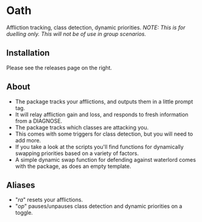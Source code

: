 # Oath
Affliction tracking, class detection, dynamic priorities.
*NOTE: This is for duelling only. This will not be of use in group scenarios.*

## Installation
Please see the releases page on the right. 

## About
 - The package tracks your afflictions, and outputs them in a little prompt tag.
 - It will relay affliction gain and loss, and responds to fresh information from a DIAGNOSE.
 - The package tracks which classes are attacking you.
 - This comes with some triggers for class detection, but you will need to add more.
 - If you take a look at the scripts you'll find functions for dynamically swapping priorities based on a variety of factors. 
 - A simple dynamic swap function for defending against waterlord comes with the package, as does an empty template.

## Aliases
 - "*ra*" resets your afflictions. 
 - "*op*" pauses/unpauses class detection and dynamic priorities on a toggle.
